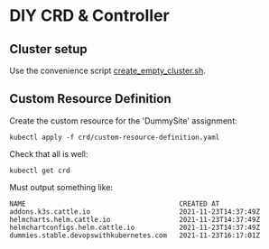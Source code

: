 # DIY CRD & Controller

## Cluster setup
Use the convenience script [create_empty_cluster.sh](./create_empty_cluster.sh).

## Custom Resource Definition
Create the custom resource for the 'DummySite' assignment:
```
kubectl apply -f crd/custom-resource-definition.yaml
```
Check that all is well:
```
kubectl get crd
```
Must output something like:
```
NAME                                      CREATED AT
addons.k3s.cattle.io                      2021-11-23T14:37:49Z
helmcharts.helm.cattle.io                 2021-11-23T14:37:49Z
helmchartconfigs.helm.cattle.io           2021-11-23T14:37:49Z
dummies.stable.devopswithkubernetes.com   2021-11-23T16:17:01Z
```
